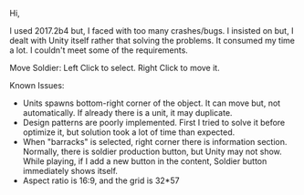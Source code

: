 Hi,

I used 2017.2b4 but, I faced with too many crashes/bugs. I insisted on but, I dealt with Unity itself rather that solving the problems. It consumed my time a lot. I couldn't meet some of the requirements.

Move Soldier:
Left Click to select.
Right Click to move it.


Known Issues:
- Units spawns bottom-right corner of the object. It can move but, not automatically. If already there is a unit, it may duplicate.
- Design patterns are poorly implemented. First I tried to solve it before optimize it, but solution took a lot of time than expected.
- When "barracks" is selected, right corner there is information section. Normally, there is soldier production button, but Unity may not show. While playing, if I add a new button in the content, Soldier button immediately shows itself.
- Aspect ratio is 16:9, and the grid is 32*57